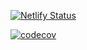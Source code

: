 [![Netlify Status](https://api.netlify.com/api/v1/badges/06df062e-61a0-4fb3-b500-8047d1d00299/deploy-status)](https://app.netlify.com/sites/innova-todoapp/deploys)

[![codecov](https://codecov.io/gh/meseven/ci-example-project/graph/badge.svg?token=AFW8DLS6OG)](https://codecov.io/gh/meseven/ci-example-project)
